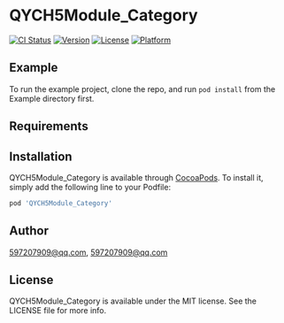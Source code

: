 # QYCH5Module_Category

[![CI Status](https://img.shields.io/travis/597207909@qq.com/QYCH5Module_Category.svg?style=flat)](https://travis-ci.org/597207909@qq.com/QYCH5Module_Category)
[![Version](https://img.shields.io/cocoapods/v/QYCH5Module_Category.svg?style=flat)](https://cocoapods.org/pods/QYCH5Module_Category)
[![License](https://img.shields.io/cocoapods/l/QYCH5Module_Category.svg?style=flat)](https://cocoapods.org/pods/QYCH5Module_Category)
[![Platform](https://img.shields.io/cocoapods/p/QYCH5Module_Category.svg?style=flat)](https://cocoapods.org/pods/QYCH5Module_Category)

## Example

To run the example project, clone the repo, and run `pod install` from the Example directory first.

## Requirements

## Installation

QYCH5Module_Category is available through [CocoaPods](https://cocoapods.org). To install
it, simply add the following line to your Podfile:

```ruby
pod 'QYCH5Module_Category'
```

## Author

597207909@qq.com, 597207909@qq.com

## License

QYCH5Module_Category is available under the MIT license. See the LICENSE file for more info.
